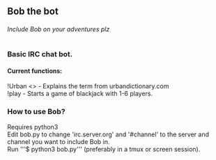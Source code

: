 ## Bob the bot   
###### Include Bob on your adventures plz   
#   
### Basic IRC chat bot.   
#### Current functions:   
!Urban <> - Explains the term from urbandictionary.com   
!play     - Starts a game of blackjack with 1-6 players.   

### How to use Bob?   
Requires python3    
Edit bob.py to change 'irc.server.org' and '#channel' to the server and channel you want to include Bob in.   
Run '''$ python3 bob.py''' (preferably in a tmux or screen session).   

